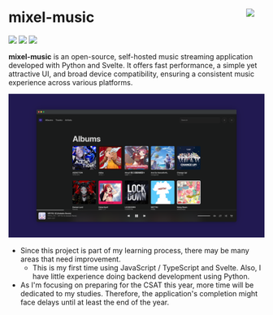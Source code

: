 # mixel-music <img src="web/static/favicon.ico" width="36" align="right">
<a href=""><img src="https://img.shields.io/badge/dynamic/json?url=https%3A%2F%2Fraw.githubusercontent.com%2Fmixel-music%2Fmixel-music%2Fmain%2Fweb%2Fpackage.json&query=version&label=release&style=flat-square&color=211951&labelColor=211951"></a>
<a href="LICENSE"><img src="https://img.shields.io/github/license/mixel-music/mixel-music?style=flat-square&color=211951&labelColor=211951"></a>
<a href="requirements.txt"><img src="https://img.shields.io/badge/Python-3.11+-211951?style=flat-square&labelColor=211951"></a>

**mixel-music** is an open-source, self-hosted music streaming application developed with Python and Svelte. It offers fast performance, a simple yet attractive UI, and broad device compatibility, ensuring a consistent music experience across various platforms.

<img src=".github/albums-f0.2.7a.png" width="850">

* Since this project is part of my learning process, there may be many areas that need improvement.  
  * This is my first time using JavaScript / TypeScript and Svelte. Also, I have little experience doing backend development using Python.
* As I'm focusing on preparing for the CSAT this year, more time will be dedicated to my studies. Therefore, the application's completion might face delays until at least the end of the year.

<!--
## Features

## Installation

## Documentation
-->